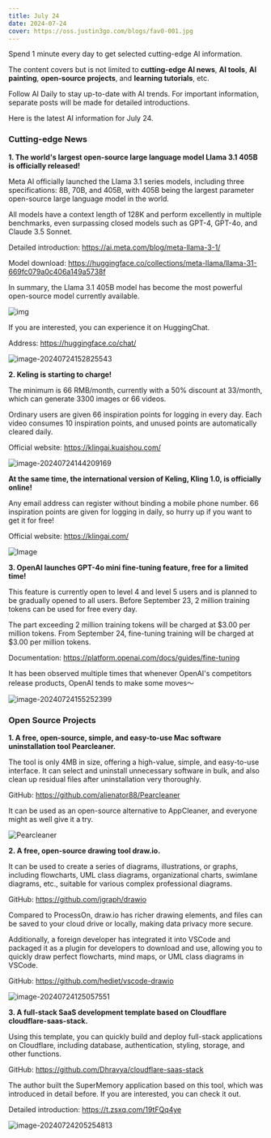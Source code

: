 ```yaml
---
title: July 24
date: 2024-07-24
cover: https://oss.justin3go.com/blogs/fav0-001.jpg
---
```


Spend 1 minute every day to get selected cutting-edge AI information.

The content covers but is not limited to **cutting-edge AI news**, **AI tools**, **AI painting**, **open-source projects**, and **learning tutorials**, etc.

Follow AI Daily to stay up-to-date with AI trends. For important information, separate posts will be made for detailed introductions.

Here is the latest AI information for July 24.

### Cutting-edge News

**1. The world's largest open-source large language model Llama 3.1 405B is officially released!**

Meta AI officially launched the Llama 3.1 series models, including three specifications: 8B, 70B, and 405B, with 405B being the largest parameter open-source large language model in the world.

All models have a context length of 128K and perform excellently in multiple benchmarks, even surpassing closed models such as GPT-4, GPT-4o, and Claude 3.5 Sonnet.

Detailed introduction: https://ai.meta.com/blog/meta-llama-3-1/

Model download: https://huggingface.co/collections/meta-llama/llama-31-669fc079a0c406a149a5738f

In summary, the Llama 3.1 405B model has become the most powerful open-source model currently available.

![img](https://cdn.jsdelivr.net/gh/freelander/oss@master/ai-daily/2024-07-24/452380335_1646136526224716_2406884886416151566_n.png?_nc_cat=105&ccb=1-7&_nc_sid=e280be&_nc_ohc=YyqchCKyiaUQ7kNvgF9iU-M&_nc_ht=scontent-nrt1-2.png)

If you are interested, you can experience it on HuggingChat.

Address: https://huggingface.co/chat/

![image-20240724152825543](https://cdn.jsdelivr.net/gh/freelander/oss@master/ai-daily/2024-07-24/image-20240724152825543.png)



**2. Keling is starting to charge!**

The minimum is 66 RMB/month, currently with a 50% discount at 33/month, which can generate 3300 images or 66 videos.

Ordinary users are given 66 inspiration points for logging in every day. Each video consumes 10 inspiration points, and unused points are automatically cleared daily.

Official website: https://klingai.kuaishou.com/

![image-20240724144209169](https://cdn.jsdelivr.net/gh/freelander/oss@master/ai-daily/2024-07-24/image-20240724144209169.png)

**At the same time, the international version of Keling, Kling 1.0, is officially online!**

Any email address can register without binding a mobile phone number. 66 inspiration points are given for logging in daily, so hurry up if you want to get it for free!

Official website: https://klingai.com/

![Image](https://cdn.jsdelivr.net/gh/freelander/oss@master/ai-daily/2024-07-24/GTOiWOlb0AAtvJ7.jpeg)



**3. OpenAI launches GPT-4o mini fine-tuning feature, free for a limited time!**

This feature is currently open to level 4 and level 5 users and is planned to be gradually opened to all users. Before September 23, 2 million training tokens can be used for free every day.

The part exceeding 2 million training tokens will be charged at $3.00 per million tokens. From September 24, fine-tuning training will be charged at $3.00 per million tokens.

Documentation: https://platform.openai.com/docs/guides/fine-tuning

It has been observed multiple times that whenever OpenAI's competitors release products, OpenAI tends to make some moves～

![image-20240724155252399](https://cdn.jsdelivr.net/gh/freelander/oss@master/ai-daily/2024-07-24/image-20240724155252399.png)



### Open Source Projects

**1. A free, open-source, simple, and easy-to-use Mac software uninstallation tool Pearcleaner.**

The tool is only 4MB in size, offering a high-value, simple, and easy-to-use interface. It can select and uninstall unnecessary software in bulk, and also clean up residual files after uninstallation very thoroughly.

GitHub: https://github.com/alienator88/Pearcleaner

It can be used as an open-source alternative to AppCleaner, and everyone might as well give it a try.

![Pearcleaner](https://cdn.jsdelivr.net/gh/freelander/oss@master/ai-daily/2024-07-24/Pearcleaner.png)

**2. A free, open-source drawing tool draw.io.**

It can be used to create a series of diagrams, illustrations, or graphs, including flowcharts, UML class diagrams, organizational charts, swimlane diagrams, etc., suitable for various complex professional diagrams.

GitHub: https://github.com/jgraph/drawio

Compared to ProcessOn, draw.io has richer drawing elements, and files can be saved to your cloud drive or locally, making data privacy more secure.

Additionally, a foreign developer has integrated it into VSCode and packaged it as a plugin for developers to download and use, allowing you to quickly draw perfect flowcharts, mind maps, or UML class diagrams in VSCode.

GitHub: https://github.com/hediet/vscode-drawio

![image-20240724125057551](https://cdn.jsdelivr.net/gh/freelander/oss@master/ai-daily/2024-07-24/image-20240724125057551.png)



**3. A full-stack SaaS development template based on Cloudflare cloudflare-saas-stack.**

Using this template, you can quickly build and deploy full-stack applications on Cloudflare, including database, authentication, styling, storage, and other functions.

GitHub: https://github.com/Dhravya/cloudflare-saas-stack

The author built the SuperMemory application based on this tool, which was introduced in detail before. If you are interested, you can check it out.

Detailed introduction: https://t.zsxq.com/19tFQq4ye

![image-20240724205254813](https://cdn.jsdelivr.net/gh/freelander/oss@master/ai-daily/2024-07-24/image-20240724205254813.png)
